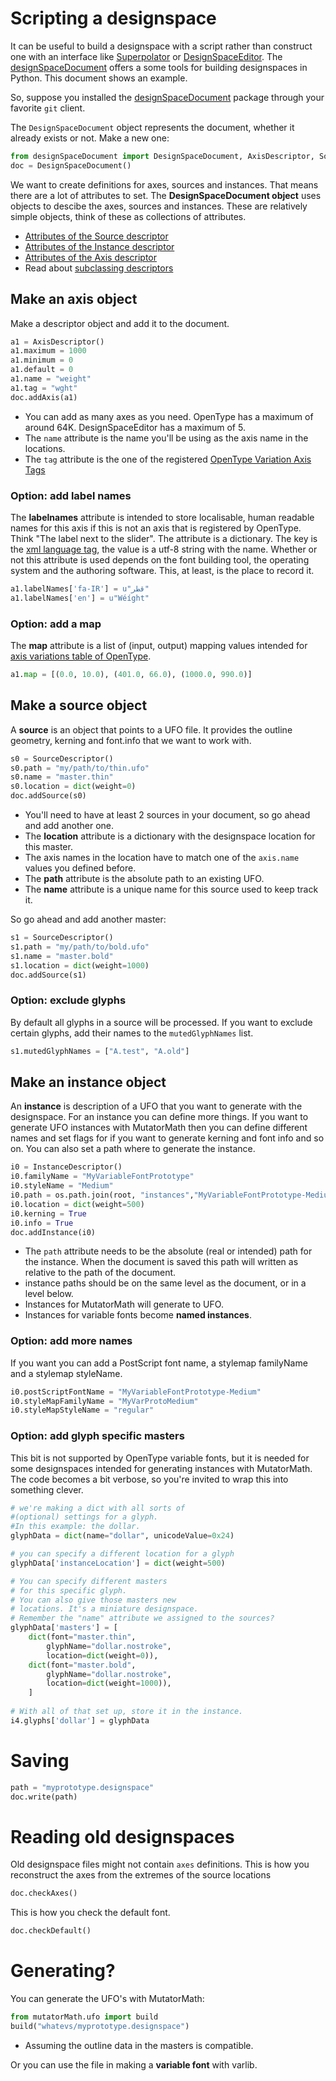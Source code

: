 # Scripting a designspace

It can be useful to build a designspace with a script rather than construct one with an interface like [Superpolator](http://superpolator.com) or [DesignSpaceEditor](https://github.com/LettError/designSpaceRoboFontExtension). The [designSpaceDocument](https://github.com/LettError/designSpaceDocument) offers a some tools for building designspaces in Python. This document shows an example.

So, suppose you installed the [designSpaceDocument](https://github.com/LettError/designSpaceDocument) package through your favorite `git` client.

The `DesignSpaceDocument` object represents the document, whether it already exists or not. Make a new one:

```python
from designSpaceDocument import DesignSpaceDocument, AxisDescriptor, SourceDescriptor, InstanceDescriptor
doc = DesignSpaceDocument()
```

We want to create definitions for axes, sources and instances. That means there are a lot of attributes to set. The **DesignSpaceDocument object** uses objects to descibe the axes, sources and instances. These are relatively simple objects, think of these as collections of attributes.

* [Attributes of the Source descriptor](https://github.com/LettError/designSpaceDocument#source-descriptor-object-attributes)
* [Attributes of the Instance descriptor](https://github.com/LettError/designSpaceDocument#instance-descriptor-object)
* [Attributes of the Axis descriptor](https://github.com/LettError/designSpaceDocument#axis-descriptor-object)
* Read about [subclassing descriptors](https://github.com/LettError/designSpaceDocument#subclassing-descriptors)

## Make an axis object

Make a descriptor object and add it to the document.

```python
a1 = AxisDescriptor()
a1.maximum = 1000
a1.minimum = 0
a1.default = 0
a1.name = "weight"
a1.tag = "wght"
doc.addAxis(a1)
```
* You can add as many axes as you need. OpenType has a maximum of around 64K. DesignSpaceEditor has a maximum of 5.
* The `name` attribute is the name you'll be using as the axis name in the locations.
* The `tag` attribute is the one of the registered [OpenType Variation Axis Tags](https://www.microsoft.com/typography/otspec/fvar.htm#VAT)

### Option: add label names

The **labelnames** attribute is intended to store localisable, human readable names for this axis if this is not an axis that is registered by OpenType. Think "The label next to the slider". The attribute is a dictionary. The key is the [xml language tag](https://www.w3.org/International/articles/language-tags/), the value is a utf-8 string with the name. Whether or not this attribute is used depends on the font building tool, the operating system and the authoring software. This, at least, is the place to record it.

```python
a1.labelNames['fa-IR'] = u"قطر"
a1.labelNames['en'] = u"Wéíght"
```

### Option: add a map

The **map** attribute is a list of (input, output) mapping values intended for [axis variations table of OpenType](https://www.microsoft.com/typography/otspec/avar.htm).

```python
a1.map = [(0.0, 10.0), (401.0, 66.0), (1000.0, 990.0)]
```


## Make a source object

A **source** is an object that points to a UFO file. It provides the outline geometry, kerning and font.info that we want to work with.

```python
s0 = SourceDescriptor()
s0.path = "my/path/to/thin.ufo"
s0.name = "master.thin"
s0.location = dict(weight=0)
doc.addSource(s0)
```

* You'll need to have at least 2 sources in your document, so go ahead and add another one. 
* The **location** attribute is a dictionary with the designspace location for this master. 
* The axis names in the location have to match one of the `axis.name` values you defined before.
* The **path** attribute is the absolute path to an existing UFO.
* The **name** attribute is a unique name for this source used to keep track it.

So go ahead and add another master:

```python
s1 = SourceDescriptor()
s1.path = "my/path/to/bold.ufo"
s1.name = "master.bold"
s1.location = dict(weight=1000)
doc.addSource(s1)
```
### Option: exclude glyphs

By default all glyphs in a source will be processed. If you want to exclude certain glyphs, add their names to the `mutedGlyphNames` list.

```python
s1.mutedGlyphNames = ["A.test", "A.old"]
```

## Make an instance object

An **instance** is description of a UFO that you want to generate with the designspace. For an instance you can define more things. If you want to generate UFO instances with MutatorMath then you can define different names and set flags for if you want to generate kerning and font info and so on. You can also set a path where to generate the instance.

```python
i0 = InstanceDescriptor()
i0.familyName = "MyVariableFontPrototype"
i0.styleName = "Medium"
i0.path = os.path.join(root, "instances","MyVariableFontPrototype-Medium.ufo")
i0.location = dict(weight=500)
i0.kerning = True
i0.info = True
doc.addInstance(i0)
```
* The `path` attribute needs to be the absolute (real or intended) path for the instance. When the document is saved this path will written as relative to the path of the document.
* instance paths should be on the same level as the document, or in a level below.
* Instances for MutatorMath will generate to UFO.
* Instances for variable fonts become **named instances**.

### Option: add more names

If you want you can add a PostScript font name, a stylemap familyName and a stylemap styleName.

```python
i0.postScriptFontName = "MyVariableFontPrototype-Medium"
i0.styleMapFamilyName = "MyVarProtoMedium"
i0.styleMapStyleName = "regular"
```

### Option: add glyph specific masters
This bit is not supported by OpenType variable fonts, but it is needed for some designspaces intended for generating instances with MutatorMath. The code becomes a bit verbose, so you're invited to wrap this into something clever.

```python
# we're making a dict with all sorts of
#(optional) settings for a glyph.
#In this example: the dollar.
glyphData = dict(name="dollar", unicodeValue=0x24)

# you can specify a different location for a glyph
glyphData['instanceLocation'] = dict(weight=500)

# You can specify different masters
# for this specific glyph. 
# You can also give those masters new
# locations. It's a miniature designspace.
# Remember the "name" attribute we assigned to the sources?
glyphData['masters'] = [
	dict(font="master.thin",
		glyphName="dollar.nostroke",
		location=dict(weight=0)),
	dict(font="master.bold",
		glyphName="dollar.nostroke",
		location=dict(weight=1000)),
	]
	
# With all of that set up, store it in the instance.
i4.glyphs['dollar'] = glyphData
```

# Saving

```python
path = "myprototype.designspace"
doc.write(path)
```

# Reading old designspaces

Old designspace files might not contain `axes` definitions. This is how you reconstruct the axes from the extremes of the source locations 

```python
doc.checkAxes()
```

This is how you check the default font.

```python
doc.checkDefault()
```


# Generating?

You can generate the UFO's with MutatorMath:

```python
from mutatorMath.ufo import build
build("whatevs/myprototype.designspace")
```
* Assuming the outline data in the masters is compatible. 

Or you can use the file in making a **variable font** with varlib.

